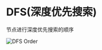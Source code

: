 # DFS(深度优先搜索)

节点进行深度优先搜索的顺序

![DFS Order](https://upload.wikimedia.org/wikipedia/commons/thumb/1/1f/Depth-first-tree.svg/1280px-Depth-first-tree.svg.png)